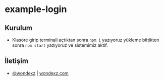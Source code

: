 # example-login

## Kurulum
- Klasöre girip terminali açtıktan sonra `npm i` yazıyoruz yükleme bittikten sonra `npm start` yazıyoruz ve sistemimiz aktif.

## İletişim
- [@wondexz](https://discord.com/users/693140554330144829) | [wondexz.com](https://wondexz.com)
